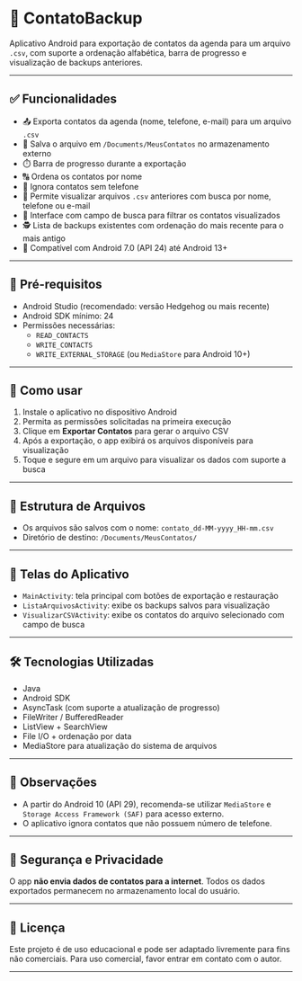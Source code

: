 # 📇 ContatoBackup

Aplicativo Android para exportação de contatos da agenda para um arquivo `.csv`, com suporte a ordenação alfabética, barra de progresso e visualização de backups anteriores.

---

## ✅ Funcionalidades

- 📤 Exporta contatos da agenda (nome, telefone, e-mail) para um arquivo `.csv`
- 📂 Salva o arquivo em `/Documents/MeusContatos` no armazenamento externo
- ⏱️ Barra de progresso durante a exportação
- 🔠 Ordena os contatos por nome
- 🧹 Ignora contatos sem telefone
- 📄 Permite visualizar arquivos `.csv` anteriores com busca por nome, telefone ou e-mail
- 🔎 Interface com campo de busca para filtrar os contatos visualizados
- 🕵️ Lista de backups existentes com ordenação do mais recente para o mais antigo
- 🧰 Compatível com Android 7.0 (API 24) até Android 13+

---

## 🧪 Pré-requisitos

- Android Studio (recomendado: versão Hedgehog ou mais recente)
- Android SDK mínimo: 24
- Permissões necessárias:
  - `READ_CONTACTS`
  - `WRITE_CONTACTS`
  - `WRITE_EXTERNAL_STORAGE` (ou `MediaStore` para Android 10+)

---

## 🚀 Como usar

1. Instale o aplicativo no dispositivo Android
2. Permita as permissões solicitadas na primeira execução
3. Clique em **Exportar Contatos** para gerar o arquivo CSV
4. Após a exportação, o app exibirá os arquivos disponíveis para visualização
5. Toque e segure em um arquivo para visualizar os dados com suporte a busca

---

## 📁 Estrutura de Arquivos

- Os arquivos são salvos com o nome: `contato_dd-MM-yyyy_HH-mm.csv`
- Diretório de destino: `/Documents/MeusContatos/`

---

## 📱 Telas do Aplicativo

- `MainActivity`: tela principal com botões de exportação e restauração
- `ListaArquivosActivity`: exibe os backups salvos para visualização
- `VisualizarCSVActivity`: exibe os contatos do arquivo selecionado com campo de busca

---

## 🛠️ Tecnologias Utilizadas

- Java
- Android SDK
- AsyncTask (com suporte a atualização de progresso)
- FileWriter / BufferedReader
- ListView + SearchView
- File I/O + ordenação por data
- MediaStore para atualização do sistema de arquivos

---

## 📌 Observações

- A partir do Android 10 (API 29), recomenda-se utilizar `MediaStore` e `Storage Access Framework (SAF)` para acesso externo.
- O aplicativo ignora contatos que não possuem número de telefone.

---

## 🔐 Segurança e Privacidade

O app **não envia dados de contatos para a internet**. Todos os dados exportados permanecem no armazenamento local do usuário.

---

## 📄 Licença

Este projeto é de uso educacional e pode ser adaptado livremente para fins não comerciais. Para uso comercial, favor entrar em contato com o autor.

---
